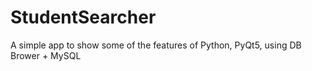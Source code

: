 # StudentSearcher
A simple app to show some of the features of Python, PyQt5, using DB Brower + MySQL

